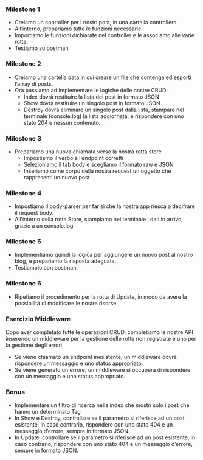 ### Milestone 1
- Creiamo un controller per i nostri post, in una cartella controllers.
- All’interno, prepariamo tutte le funzioni necessarie 
- Importiamo le funzioni dichiarate nel controller e le associamo alle varie rotte.
- Testiamo su postman 


### Milestone 2 
- Creiamo una cartella data  in cui creare un file che contenga ed esporti l’array di posts.
- Ora passiamo ad implementare le logiche delle nostre CRUD:
  - Index dovrà restituire la lista dei post in formato JSON
  - Show dovrà restituire un singolo post in formato JSON
  - Destroy dovrà eliminare un singolo post dalla lista, stampare nel terminale (console.log) la lista aggiornata, e rispondere con uno stato 204 e nessun contenuto.

### Milestone 3 
- Prepariamo una nuova chiamata verso la nostra rotta store
  - Impostiamo il verbo e l’endpoint corretti
  - Selezioniamo il tab body e scegliamo il formato raw e JSON
  - Inseriamo come corpo della nostra request un oggetto che rappresenti un nuovo post

### Milestone 4 
- Impostiamo il body-parser per far sì che la nostra app riesca a decifrare il request body.
- All’interno della rotta Store, stampiamo nel terminale i dati in arrivo, grazie a un console.log


### Milestone 5 
- Implementiamo quindi la logica per aggiungere un nuovo post al nostro blog, e prepariamo la risposta adeguata.
- Testiamolo con postman.

### Milestone 6 
- Ripetiamo il procedimento per la rotta di Update, in modo da avere la possibilità di modificare le nostre risorse.

### Esercizio Middleware
Dopo aver completato tutte le operazioni CRUD, completiamo le nostre API inserendo un middleware per la gestione delle rotte non registrate e uno per la gestione degli errori.
- Se viene chiamato un endpoint inesistente, un middleware dovrà rispondere un messaggio e uno status appropriato.
- Se viene generato un errore, un middleware si occuperà di rispondere con un messaggio e uno status appropriato.

### Bonus 
- Implementare un filtro di ricerca nella index che mostri solo i post che hanno un determinato Tag
- In Show e Destroy, controllare se il parametro si riferisce ad un post esistente, in caso contrario, rispondere con uno stato 404 e un messaggio d’errore, sempre in formato JSON.
- In Update, controllare se il parametro si riferisce ad un post esistente, in caso contrario, rispondere con uno stato 404 e un messaggio d’errore, sempre in formato JSON.